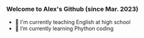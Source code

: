### Welcome to Alex's Github (since Mar. 2023)

- 🍇 I'm currently teaching English at high school
- 🌱 I’m currently learning Phython coding
